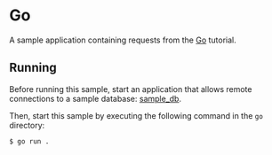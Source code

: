 # Go

A sample application containing requests from the [Go](https://www.tarantool.io/en/doc/latest/connector/go/) tutorial.


## Running

Before running this sample, start an application that allows remote connections to a sample database: [sample_db](../instances.enabled/sample_db).

Then, start this sample by executing the following command in the `go` directory:

```
$ go run .
```
